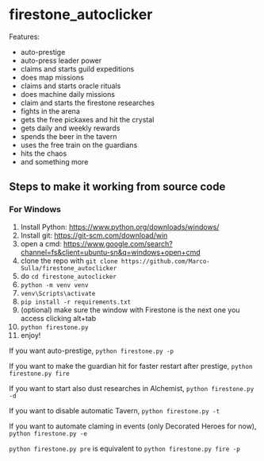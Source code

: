 # firestone_autoclicker

Features:
* auto-prestige
* auto-press leader power
* claims and starts guild expeditions
* does map missions
* claims and starts oracle rituals
* does machine daily missions
* claim and starts the firestone researches
* fights in the arena
* gets the free pickaxes and hit the crystal
* gets daily and weekly rewards
* spends the beer in the tavern
* uses the free train on the guardians
* hits the chaos
* and something more

## Steps to make it working from source code

### For Windows

1. Install Python: https://www.python.org/downloads/windows/
2. Install git: https://git-scm.com/download/win
3. open a cmd: https://www.google.com/search?channel=fs&client=ubuntu-sn&q=windows+open+cmd
4. clone the repo with `git clone https://github.com/Marco-Sulla/firestone_autoclicker`
5. do `cd firestone_autoclicker`
6. `python -m venv venv`
7. `venv\Scripts\activate`
8. `pip install -r requirements.txt`
9. (optional) make sure the window with Firestone is the next one you access clicking alt+tab
10. `python firestone.py`
11. enjoy!

If you want auto-prestige, `python firestone.py -p`

If you want to make the guardian hit for faster restart after prestige, `python firestone.py fire`

If you want to start also dust researches in Alchemist, `python firestone.py -d`

If you want to disable automatic Tavern, `python firestone.py -t`

If you want to automate claming in events (only Decorated Heroes for now), `python firestone.py -e`

`python firestone.py pre` is equivalent to `python firestone.py fire -p`

